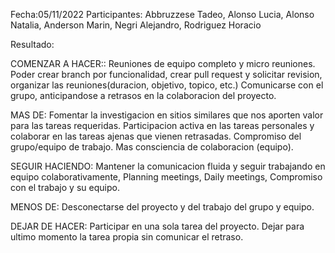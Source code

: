 Fecha:05/11/2022
Participantes: Abbruzzese Tadeo, Alonso Lucia, Alonso Natalia, Anderson Marin,
Negri Alejandro, Rodriguez Horacio


Resultado:

COMENZAR A HACER::
Reuniones de equipo completo y micro reuniones.
Poder crear branch por funcionalidad, crear pull request y solicitar revision,
organizar las reuniones(duracion, objetivo, topico, etc.)
Comunicarse con el grupo, anticipandose a retrasos en la colaboracion del proyecto.

MAS DE:
 Fomentar la investigacion en sitios similares que nos aporten valor para las tareas 
requeridas. Participacion activa en las tareas personales y colaborar en las tareas 
ajenas que vienen retrasadas. Compromiso del grupo/equipo de trabajo.
Mas consciencia de colaboracion (equipo).

SEGUIR HACIENDO:
Mantener la comunicacion fluida y seguir trabajando en equipo colaborativamente, 
Planning meetings, Daily meetings,
Compromiso con el trabajo y su equipo.

MENOS DE:
Desconectarse del proyecto y del trabajo del grupo y equipo.

DEJAR DE HACER:
Participar en una sola tarea del proyecto. Dejar para ultimo momento la tarea
propia sin comunicar el retraso.